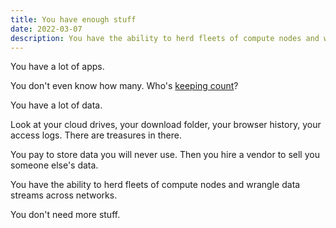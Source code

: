 ```yaml
---
title: You have enough stuff
date: 2022-03-07
description: You have the ability to herd fleets of compute nodes and wrangle data streams across networks.
---
```


You have a lot of apps.

You don't even know how many. Who's [keeping count](on-counting)?

You have a lot of data.

Look at your cloud drives, your download folder, your browser history, your access logs. There are treasures in there.

You pay to store data you will never use. Then you hire a vendor to sell you someone else's data.

You have the ability to herd fleets of compute nodes and wrangle data streams across networks. 

You don't need more stuff. 
